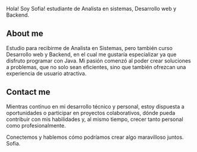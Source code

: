 Hola! Soy Sofia! estudiante de Analista en sistemas, Desarrollo web y Backend.


## About me
Estudio para recibirme de Analista en Sistemas, pero también curso Desarrollo web y Backend, en el cual me gustaría especializar ya que disfruto programar con Java.
Mi pasión comenzó al poder crear soluciones a problemas, que no solo sean eficientes, sino que también ofrezcan una experiencia de usuario atractiva. 

## Contact me
Mientras continuo en mi desarrollo técnico y personal, estoy dispuesta a oportunidades o participar en proyectos colaborativos, dónde pueda contribuir con mis habilidades y, al mismo tiempo, crecer tanto personal como profesionalmente.


Conectemos y hablemos cómo podríamos crear algo maravilloso juntos.
Sofia.
